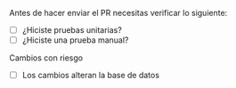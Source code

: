 Antes de hacer enviar el PR necesitas verificar lo siguiente:
- [ ] ¿Hiciste pruebas unitarias?
- [ ] ¿Hiciste una prueba manual?

Cambios con riesgo
- [ ] Los cambios alteran la base de datos
